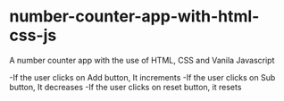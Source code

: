 # number-counter-app-with-html-css-js
A number counter app with the use of HTML, CSS and Vanila Javascript 

-If the user clicks on Add button, It increments
-If the user clicks on Sub button, It decreases
-If the user clicks on reset button, it resets

